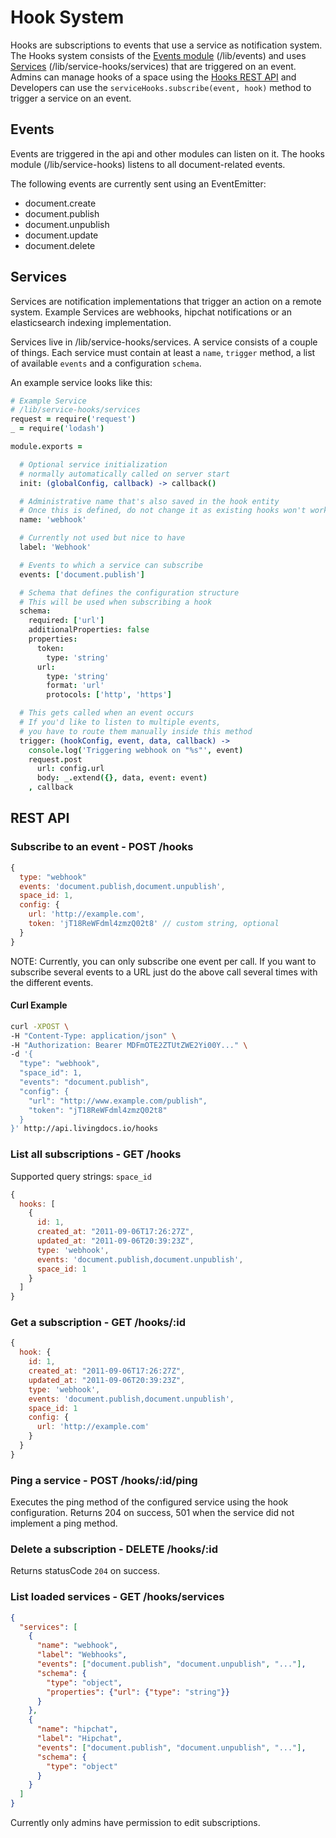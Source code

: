 # Hook System

Hooks are subscriptions to events that use a service as notification system.
The Hooks system consists of the [Events module](#events) (/lib/events) and uses [Services](#services) (/lib/service-hooks/services) that are triggered on an event.
Admins can manage hooks of a space using the [Hooks REST API](#rest-api) and Developers can use the `serviceHooks.subscribe(event, hook)` method to trigger a service on an event.


## Events
Events are triggered in the api and other modules can listen on it.
The hooks module (/lib/service-hooks) listens to all document-related events.

The following events are currently sent using an EventEmitter:
* document.create
* document.publish
* document.unpublish
* document.update
* document.delete


## Services
Services are notification implementations that trigger an action on a remote system.
Example Services are webhooks, hipchat notifications or an elasticsearch indexing implementation.

Services live in /lib/service-hooks/services. A service consists of a couple of things. Each service must contain at least a `name`, `trigger` method, a list of available `events` and a configuration `schema`.

An example service looks like this:  

```coffee
# Example Service
# /lib/service-hooks/services
request = require('request')
_ = require('lodash')

module.exports =

  # Optional service initialization
  # normally automatically called on server start
  init: (globalConfig, callback) -> callback()

  # Administrative name that's also saved in the hook entity
  # Once this is defined, do not change it as existing hooks won't work anymore
  name: 'webhook'

  # Currently not used but nice to have
  label: 'Webhook'

  # Events to which a service can subscribe
  events: ['document.publish']

  # Schema that defines the configuration structure
  # This will be used when subscribing a hook
  schema:
    required: ['url']
    additionalProperties: false
    properties:
      token:
        type: 'string'
      url:
        type: 'string'
        format: 'url'
        protocols: ['http', 'https']

  # This gets called when an event occurs
  # If you'd like to listen to multiple events,
  # you have to route them manually inside this method
  trigger: (hookConfig, event, data, callback) ->
    console.log('Triggering webhook on "%s"', event)
    request.post
      url: config.url
      body: _.extend({}, data, event: event)
    , callback

```


## REST API

### Subscribe to an event - POST /hooks
```js
{
  type: "webhook"
  events: 'document.publish,document.unpublish',
  space_id: 1,
  config: {
    url: 'http://example.com',
    token: 'jT18ReWFdml4zmzQ02t8' // custom string, optional
  }
}
```

NOTE: Currently, you can only subscribe one event per call. If you want to subscribe several events to a URL just do the above call several times with the different events.

#### Curl Example
```bash
curl -XPOST \
-H "Content-Type: application/json" \
-H "Authorization: Bearer MDFmOTE2ZTUtZWE2Yi00Y..." \
-d '{
  "type": "webhook",
  "space_id": 1,
  "events": "document.publish",
  "config": {
    "url": "http://www.example.com/publish",
    "token": "jT18ReWFdml4zmzQ02t8"
  }
}' http://api.livingdocs.io/hooks
```

### List all subscriptions - GET /hooks

Supported query strings: `space_id`

```js
{
  hooks: [
    {
      id: 1,
      created_at: "2011-09-06T17:26:27Z",
      updated_at: "2011-09-06T20:39:23Z",
      type: 'webhook',
      events: 'document.publish,document.unpublish',
      space_id: 1
    }
  ]
}
```


### Get a subscription - GET /hooks/:id
```js
{
  hook: {
    id: 1,
    created_at: "2011-09-06T17:26:27Z",
    updated_at: "2011-09-06T20:39:23Z",
    type: 'webhook',
    events: 'document.publish,document.unpublish',
    space_id: 1
    config: {
      url: 'http://example.com'
    }
  }
}
```

### Ping a service - POST /hooks/:id/ping
Executes the ping method of the configured service using the hook configuration.
Returns 204 on success, 501 when the service did not implement a ping method.

### Delete a subscription - DELETE /hooks/:id
Returns statusCode `204` on success.

### List loaded services - GET /hooks/services
```json
{
  "services": [
    {
      "name": "webhook",
      "label": "Webhooks",
      "events": ["document.publish", "document.unpublish", "..."],
      "schema": {
        "type": "object",
        "properties": {"url": {"type": "string"}}
      }
    },
    {
      "name": "hipchat",
      "label": "Hipchat",
      "events": ["document.publish", "document.unpublish", "..."],
      "schema": {
        "type": "object"
      }
    }
  ]
}
```

Currently only admins have permission to edit subscriptions.
